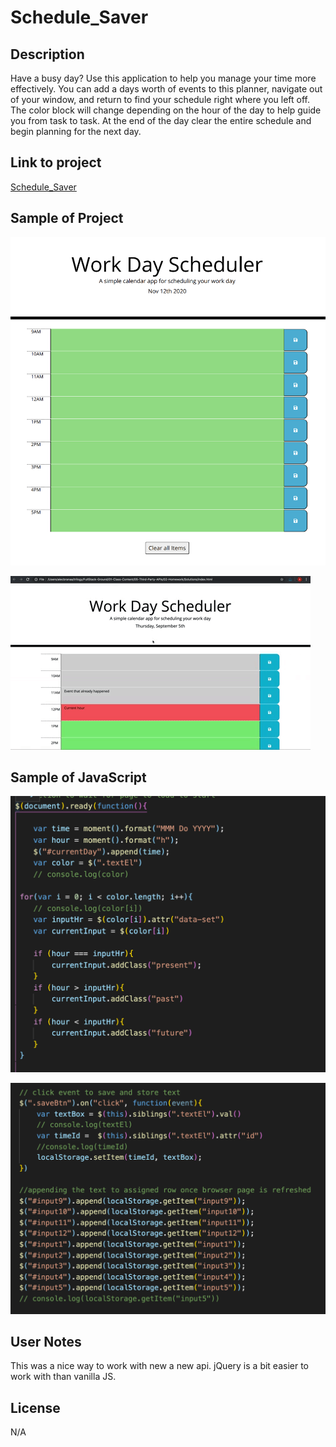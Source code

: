 # Schedule_Saver

## Description 
Have a busy day?  Use this application to help you manage your time more effectively.  You can add a days worth of events to this planner, navigate out of your window, and return to find your schedule right where you left off.  The color block will change depending on the hour of the day to help guide you from task to task.  At the end of the day clear the entire schedule and begin planning for the next day.  

## Link to project 
[Schedule_Saver](https://lauragwendolynburch.github.io/Schedule_Saver/)

## Sample of Project 

![ Image of Project ](./images/photo.png)

![ Image of Project ](./images/05-third-party-apis-homework-demo.gif)

## Sample of JavaScript
![ Image of Sample Code ](./images/code1.png)

![ Image of Sample Code ](./images/code2.png)

## User Notes
This was a nice way to work with new a new api. jQuery is a bit easier to work with than vanilla JS.  

## License
N/A